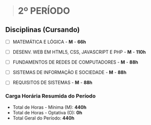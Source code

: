 ># 2º PERÍODO

## Disciplinas (Cursando)

- [ ] MATEMÁTICA E LÓGICA - **M** - **66h**

- [ ] DESENV. WEB EM HTML5, CSS, JAVASCRIPT E PHP - **M** - **110h**

- [ ] FUNDAMENTOS DE REDES DE COMPUTADORES - **M** - **88h**

- [ ] SISTEMAS DE INFORMAÇÃO E SOCIEDADE - **M** - **88h**

- [ ] REQUISITOS DE SISTEMAS - **M** - **88h**


### **Carga Horária Resumida do Período**
* Total de Horas - Mínima (M): **440h**
* Total de Horas - Optativa (O): **0h**
* Total Geral do Período: **440h**